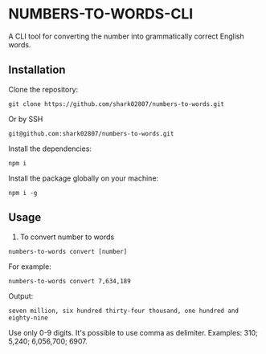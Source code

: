 # NUMBERS-TO-WORDS-CLI

A CLI tool for converting the number into grammatically correct English words.

## Installation

Clone the repository:

```
git clone https://github.com/shark02807/numbers-to-words.git
```
Or by SSH
```
git@github.com:shark02807/numbers-to-words.git
```

Install the dependencies:

```
npm i
```

Install the package globally on your machine:

```
npm i -g
```

## Usage

1. To convert number to words

```
numbers-to-words convert [number]
```

For example:

```
numbers-to-words convert 7,634,189
```

Output:

```
seven million, six hundred thirty-four thousand, one hundred and eighty-nine
```

Use only 0-9 digits. It\'s possible to use comma as delimiter. Examples: 310; 5,240; 6,056,700; 6907.
